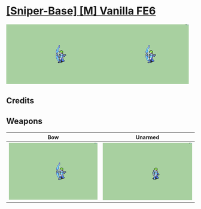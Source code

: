 # [\[Sniper-Base\] \[M\] Vanilla FE6](./)
 

<img src="./5.%20Bow/Bow_000.png" alt="[Sniper-Base] [M] Vanilla FE6 standing" />

## Credits



## Weapons
 

|Bow |Unarmed |
|  :---: | :---: |
| <img alt="Bow animation" src="./5.%20Bow/Bow.gif" /> | <img alt="Unarmed animation" src="./8.%20Unarmed/Unarmed.gif" /> |
